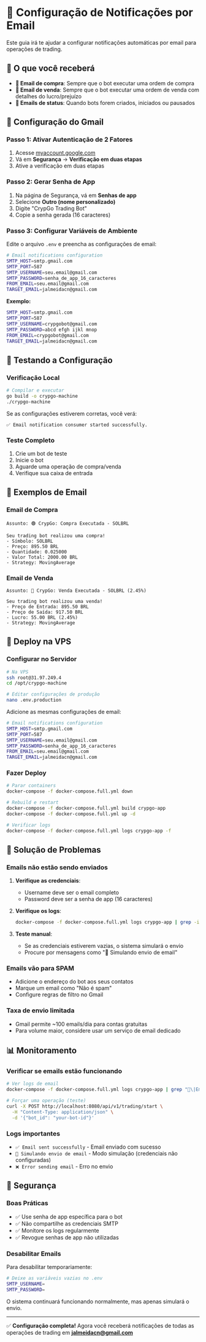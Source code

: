 # 📧 Configuração de Notificações por Email

Este guia irá te ajudar a configurar notificações automáticas por email para operações de trading.

## 🎯 O que você receberá

- **📧 Email de compra**: Sempre que o bot executar uma ordem de compra
- **📧 Email de venda**: Sempre que o bot executar uma ordem de venda com detalhes do lucro/prejuízo
- **🤖 Emails de status**: Quando bots forem criados, iniciados ou pausados

## 🔧 Configuração do Gmail

### Passo 1: Ativar Autenticação de 2 Fatores
1. Acesse [myaccount.google.com](https://myaccount.google.com)
2. Vá em **Segurança** → **Verificação em duas etapas**
3. Ative a verificação em duas etapas

### Passo 2: Gerar Senha de App
1. Na página de Segurança, vá em **Senhas de app**
2. Selecione **Outro (nome personalizado)**
3. Digite "CrypGo Trading Bot"
4. Copie a senha gerada (16 caracteres)

### Passo 3: Configurar Variáveis de Ambiente

Edite o arquivo `.env` e preencha as configurações de email:

```bash
# Email notifications configuration
SMTP_HOST=smtp.gmail.com
SMTP_PORT=587
SMTP_USERNAME=seu.email@gmail.com
SMTP_PASSWORD=senha_de_app_16_caracteres
FROM_EMAIL=seu.email@gmail.com
TARGET_EMAIL=jalmeidacn@gmail.com
```

**Exemplo:**
```bash
SMTP_HOST=smtp.gmail.com
SMTP_PORT=587
SMTP_USERNAME=crypgobot@gmail.com
SMTP_PASSWORD=abcd efgh ijkl mnop
FROM_EMAIL=crypgobot@gmail.com
TARGET_EMAIL=jalmeidacn@gmail.com
```

## 🚀 Testando a Configuração

### Verificação Local
```bash
# Compilar e executar
go build -o crypgo-machine
./crypgo-machine
```

Se as configurações estiverem corretas, você verá:
```
✅ Email notification consumer started successfully.
```

### Teste Completo
1. Crie um bot de teste
2. Inicie o bot
3. Aguarde uma operação de compra/venda
4. Verifique sua caixa de entrada

## 📧 Exemplos de Email

### Email de Compra
```
Assunto: 🟢 CrypGo: Compra Executada - SOLBRL

Seu trading bot realizou uma compra!
- Símbolo: SOLBRL  
- Preço: 895.50 BRL
- Quantidade: 0.025000
- Valor Total: 2000.00 BRL
- Strategy: MovingAverage
```

### Email de Venda
```
Assunto: 🔴 CrypGo: Venda Executada - SOLBRL (2.45%)

Seu trading bot realizou uma venda!
- Preço de Entrada: 895.50 BRL
- Preço de Saída: 917.50 BRL  
- Lucro: 55.00 BRL (2.45%)
- Strategy: MovingAverage
```

## 🔧 Deploy na VPS

### Configurar no Servidor
```bash
# Na VPS
ssh root@31.97.249.4
cd /opt/crypgo-machine

# Editar configurações de produção
nano .env.production
```

Adicione as mesmas configurações de email:
```bash
# Email notifications configuration  
SMTP_HOST=smtp.gmail.com
SMTP_PORT=587
SMTP_USERNAME=seu.email@gmail.com
SMTP_PASSWORD=senha_de_app_16_caracteres
FROM_EMAIL=seu.email@gmail.com
TARGET_EMAIL=jalmeidacn@gmail.com
```

### Fazer Deploy
```bash
# Parar containers
docker-compose -f docker-compose.full.yml down

# Rebuild e restart
docker-compose -f docker-compose.full.yml build crypgo-app
docker-compose -f docker-compose.full.yml up -d

# Verificar logs
docker-compose -f docker-compose.full.yml logs crypgo-app -f
```

## 🚨 Solução de Problemas

### Emails não estão sendo enviados
1. **Verifique as credenciais**: 
   - Username deve ser o email completo
   - Password deve ser a senha de app (16 caracteres)

2. **Verifique os logs**:
   ```bash
   docker-compose -f docker-compose.full.yml logs crypgo-app | grep -i email
   ```

3. **Teste manual**:
   - Se as credenciais estiverem vazias, o sistema simulará o envio
   - Procure por mensagens como "📧 Simulando envio de email"

### Emails vão para SPAM
- Adicione o endereço do bot aos seus contatos
- Marque um email como "Não é spam"
- Configure regras de filtro no Gmail

### Taxa de envio limitada
- Gmail permite ~100 emails/dia para contas gratuitas
- Para volume maior, considere usar um serviço de email dedicado

## 📊 Monitoramento

### Verificar se emails estão funcionando
```bash
# Ver logs de email
docker-compose -f docker-compose.full.yml logs crypgo-app | grep "📧\|Email\|SMTP"

# Forçar uma operação (teste)
curl -X POST http://localhost:8080/api/v1/trading/start \
  -H "Content-Type: application/json" \
  -d '{"bot_id": "your-bot-id"}'
```

### Logs importantes
- `✅ Email sent successfully` - Email enviado com sucesso
- `📧 Simulando envio de email` - Modo simulação (credenciais não configuradas)
- `❌ Error sending email` - Erro no envio

## 🔐 Segurança

### Boas Práticas
- ✅ Use senha de app específica para o bot
- ✅ Não compartilhe as credenciais SMTP
- ✅ Monitore os logs regularmente
- ✅ Revogue senhas de app não utilizadas

### Desabilitar Emails
Para desabilitar temporariamente:
```bash
# Deixe as variáveis vazias no .env
SMTP_USERNAME=
SMTP_PASSWORD=
```

O sistema continuará funcionando normalmente, mas apenas simulará o envio.

---

✅ **Configuração completa!** Agora você receberá notificações de todas as operações de trading em **jalmeidacn@gmail.com**
